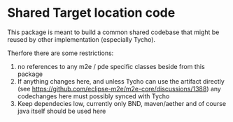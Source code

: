 # Shared Target location code

This package is meant to build a common shared codebase that might be reused by other implementation (especially Tycho).

Therfore there are some restrictions:

1. no references to any m2e / pde specific classes beside from this package
2. If anything changes here, and unless Tycho can use the artifact directly (see https://github.com/eclipse-m2e/m2e-core/discussions/1388) any codechanges here must possibly synced with Tycho
3. Keep dependecies low, currently only BND, maven/aether and of course java itself should be used here